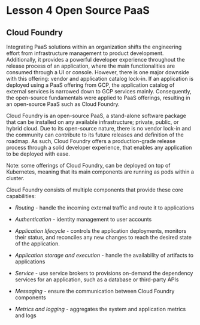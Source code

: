 # Lesson 4 Open Source PaaS

## Cloud Foundry

Integrating PaaS solutions within an organization shifts the engineering effort from infrastructure management to product development. Additionally, it provides a powerful developer experience throughout the release process of an application, where the main functionalities are consumed through a UI or console. However, there is one major downside with this offering: vendor and application catalog lock-in. If an application is deployed using a PaaS offering from GCP, the application catalog of external services is narrowed down to GCP services mainly. Consequently, the open-source fundamentals were applied to PaaS offerings, resulting in an open-source PaaS such as Cloud Foundry.

Cloud Foundry is an open-source PaaS, a stand-alone software package that can be installed on any available infrastructure; private, public, or hybrid cloud. Due to its open-source nature, there is no vendor lock-in and the community can contribute to its future releases and definition of the roadmap. As such, Cloud Foundry offers a production-grade release process through a solid developer experience, that enables any application to be deployed with ease.

Note: some offerings of Cloud Foundry, can be deployed on top of Kubernetes, meaning that its main components are running as pods within a cluster.

Cloud Foundry consists of multiple components that provide these core capabilities:

 - *Routing* - handle the incoming external traffic and route it to applications

 - *Authentication* - identity management to user accounts

- *Application lifecycle* - controls the application deployments, monitors their status, and reconciles any new changes to reach the desired state of the application.

 - *Application storage and execution* - handle the availability of artifacts to applications

- *Service* - use service brokers to provisions on-demand the dependency services for an application, such as a database or third-party APIs

 - *Messaging* - ensure the communication between Cloud Foundry components

- *Metrics and logging* - aggregates the system and application metrics and logs




